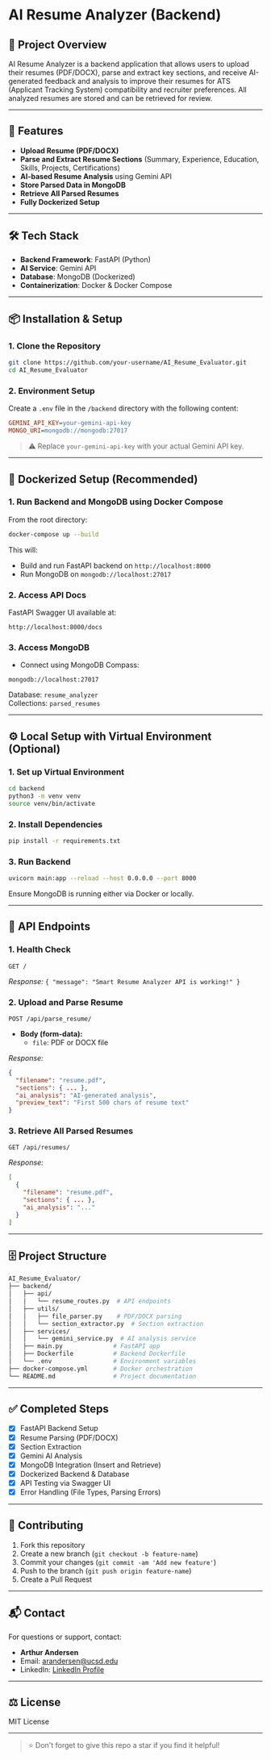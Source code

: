 # AI Resume Analyzer (Backend)

## 📄 Project Overview

AI Resume Analyzer is a backend application that allows users to upload their resumes (PDF/DOCX), parse and extract key sections, and receive AI-generated feedback and analysis to improve their resumes for ATS (Applicant Tracking System) compatibility and recruiter preferences. All analyzed resumes are stored and can be retrieved for review.

---

## 🚀 Features

- **Upload Resume (PDF/DOCX)**
- **Parse and Extract Resume Sections** (Summary, Experience, Education, Skills, Projects, Certifications)
- **AI-based Resume Analysis** using Gemini API
- **Store Parsed Data in MongoDB**
- **Retrieve All Parsed Resumes**
- **Fully Dockerized Setup**

---

## 🛠️ Tech Stack

- **Backend Framework**: FastAPI (Python)
- **AI Service**: Gemini API
- **Database**: MongoDB (Dockerized)
- **Containerization**: Docker & Docker Compose

---

## 📦 Installation & Setup

### 1. **Clone the Repository**

```bash
git clone https://github.com/your-username/AI_Resume_Evaluator.git
cd AI_Resume_Evaluator
```

### 2. **Environment Setup**

Create a `.env` file in the `/backend` directory with the following content:

```ini
GEMINI_API_KEY=your-gemini-api-key
MONGO_URI=mongodb://mongodb:27017
```

> ⚠️ Replace `your-gemini-api-key` with your actual Gemini API key.

---

## 🐳 Dockerized Setup (Recommended)

### 1. **Run Backend and MongoDB using Docker Compose**

From the root directory:

```bash
docker-compose up --build
```

This will:

- Build and run FastAPI backend on `http://localhost:8000`
- Run MongoDB on `mongodb://localhost:27017`

### 2. **Access API Docs**

FastAPI Swagger UI available at:

```
http://localhost:8000/docs
```

### 3. **Access MongoDB**

- Connect using MongoDB Compass:
  
```
mongodb://localhost:27017
```

Database: `resume_analyzer`  
Collections: `parsed_resumes`

---

## ⚙️ Local Setup with Virtual Environment (Optional)

### 1. **Set up Virtual Environment**

```bash
cd backend
python3 -m venv venv
source venv/bin/activate
```

### 2. **Install Dependencies**

```bash
pip install -r requirements.txt
```

### 3. **Run Backend**

```bash
uvicorn main:app --reload --host 0.0.0.0 --port 8000
```

Ensure MongoDB is running either via Docker or locally.

---

## 📡 API Endpoints

### 1. **Health Check**

```http
GET /
```
_Response:_ `{ "message": "Smart Resume Analyzer API is working!" }`

### 2. **Upload and Parse Resume**

```http
POST /api/parse_resume/
```

- **Body (form-data):**
  - `file`: PDF or DOCX file

_Response:_
```json
{
  "filename": "resume.pdf",
  "sections": { ... },
  "ai_analysis": "AI-generated analysis",
  "preview_text": "First 500 chars of resume text"
}
```

### 3. **Retrieve All Parsed Resumes**

```http
GET /api/resumes/
```

_Response:_
```json
[
  {
    "filename": "resume.pdf",
    "sections": { ... },
    "ai_analysis": "..."
  }
]
```

---

## 🗄️ Project Structure

```bash
AI_Resume_Evaluator/
├── backend/
│   ├── api/
│   │   └── resume_routes.py  # API endpoints
│   ├── utils/
│   │   ├── file_parser.py    # PDF/DOCX parsing
│   │   └── section_extractor.py  # Section extraction
│   ├── services/
│   │   └── gemini_service.py  # AI analysis service
│   ├── main.py              # FastAPI app
│   ├── Dockerfile           # Backend Dockerfile
│   └── .env                 # Environment variables
├── docker-compose.yml       # Docker orchestration
└── README.md                # Project documentation
```

---

## ✅ Completed Steps

- [x] FastAPI Backend Setup
- [x] Resume Parsing (PDF/DOCX)
- [x] Section Extraction
- [x] Gemini AI Analysis
- [x] MongoDB Integration (Insert and Retrieve)
- [x] Dockerized Backend & Database
- [x] API Testing via Swagger UI
- [x] Error Handling (File Types, Parsing Errors)

---

## 🙌 Contributing

1. Fork this repository
2. Create a new branch (`git checkout -b feature-name`)
3. Commit your changes (`git commit -am 'Add new feature'`)
4. Push to the branch (`git push origin feature-name`)
5. Create a Pull Request

---

## 📬 Contact

For questions or support, contact:

- **Arthur Andersen**
- Email: arandersen@ucsd.edu
- LinkedIn: [LinkedIn Profile](#)

---

## ⚖️ License

MIT License

---

> ⭐ Don't forget to give this repo a star if you find it helpful!

